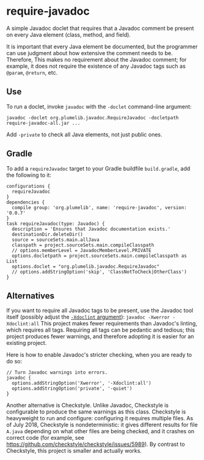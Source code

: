 # require-javadoc

A simple Javadoc doclet that requires that a Javadoc comment be present on
every Java element (class, method, and field).

It is important that every Java element be documented, but the programmer can use judgment about how extensive the comment needs to be.  Therefore, 
This makes no requirement
about the Javadoc comment; for example, it does not require the existence
of any Javadoc tags such as `@param`, `@return`, etc.


## Use

To run a doclet, invoke `javadoc` with the `-doclet` command-line argument:

```
javadoc -doclet org.plumelib.javadoc.RequireJavadoc -docletpath require-javadoc-all.jar ...
```

Add `-private` to check all Java elements, not just public ones.


## Gradle

To add a `requireJavadoc` target to your Gradle buildfile `build.gradle`, add the following to it:

```
configurations {
  requireJavadoc
}
dependencies {
  compile group: 'org.plumelib', name: 'require-javadoc', version: '0.0.7'
}
task requireJavadoc(type: Javadoc) {
  description = 'Ensures that Javadoc documentation exists.'
  destinationDir.deleteDir()
  source = sourceSets.main.allJava
  classpath = project.sourceSets.main.compileClasspath
  // options.memberLevel = JavadocMemberLevel.PRIVATE
  options.docletpath = project.sourceSets.main.compileClasspath as List
  options.doclet = "org.plumelib.javadoc.RequireJavadoc"
  // options.addStringOption('skip', 'ClassNotToCheck|OtherClass')
}
```


## Alternatives

If you want to require all Javadoc tags to be present, use the Javadoc tool itself (possibly adjust the [`-Xdoclint` argument](https://docs.oracle.com/javase/8/docs/technotes/tools/unix/javadoc.html#BEJEFABE)):
```javadoc -Xwerror -Xdoclint:all```
This project makes fewer requirements than Javadoc's linting, which requires all tags.
Requiring all tags can be pedantic and tedious; this project produces fewer warnings, and
therefore adopting it is easier for an existing project.

Here is how to enable Javadoc's stricter checking, when you are ready to do so:
```
// Turn Javadoc warnings into errors.
javadoc {
  options.addStringOption('Xwerror', '-Xdoclint:all')
  options.addStringOption('private', '-quiet')
}
```

Another alternative is Checkstyle.  Unlike Javadoc, Checkstyle is configurable to produce
the same warnings as this class.
Checkstyle is heavyweight to run and configure:  configuring it requires multiple files.
As of July 2018, Checkstyle is nondeterministic:  it gives different results for file `A.java` depending on what other files are being checked, and it crashes on correct code (for example, see https://github.com/checkstyle/checkstyle/issues/5989).
By contrast to Checkstyle, 
this project is smaller and actually works.
